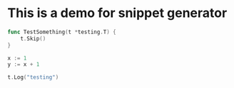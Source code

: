 # This is a demo for snippet generator

```go Snippet:Test1
func TestSomething(t *testing.T) {
    t.Skip()
}

```

```go Snippet:Test2
x := 1
y := x + 1
```

```go Snippet:Test3
t.Log("testing")
```